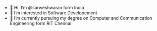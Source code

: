- 👋 Hi, I’m @sarweshwaran form India
- 👀 I’m interested in Software Developement 
- 🌱 I’m currently pursuing my degree on Computer and Communication Engineering form RIT Chennai
